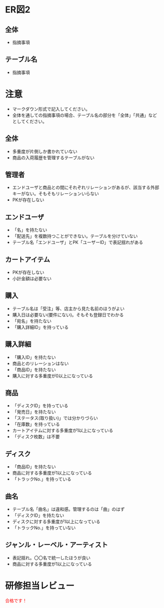 # ER図2
## 全体
- 指摘事項

## テーブル名
- 指摘事項

# 注意
* マークダウン形式で記入してください。
* 全体を通しての指摘事項の場合、テーブル名の部分を「全体」「共通」などとしてください。

## 全体
- 多重度が片側しか書かれていない
- 商品の入荷履歴を管理するテーブルがない
## 管理者
- エンドユーザと商品との間にそれぞれリレーションがあるが、該当する外部キーがない。そもそもリレーションいらない
- PKが存在しない
## エンドユーザ
- 「名」を持たない
- 「配送先」を複数持つことができない。テーブルを分けていない
- テーブル名「エンドユーザ」とPK「ユーザーID」で表記揺れがある
## カートアイテム
- PKが存在しない
- 小計金額は必要ない
## 購入
- テーブル名は「受注」等、店主から見た名前のほうがよい
- 購入日は必要ない(要件にない)。そもそも登録日でわかる
- 「宛名」を持たない
- 「購入詳細ID」を持っている
## 購入詳細
- 「購入ID」を持たない
- 商品とのリレーションはない
- 「商品ID」を持たない
- 購入に対する多重度が0以上になっている
## 商品
- 「ディスクID」を持っている
- 「発売日」を持たない
- 「ステータス(取り扱い)」では分かりづらい
- 「在庫数」を持っている
- カートアイテムに対する多重度が1以上になっている
- 「ディスク枚数」は不要
## ディスク
- 「商品ID」を持たない
- 商品に対する多重度が1以上になっている
- 「トラックNo.」を持っている
## 曲名
- テーブル名「曲名」は違和感。管理するのは「曲」のはず
- 「ディスクID」を持たない
- ディスクに対する多重度が1以上になっている
- 「トラックNo.」を持っていない
## ジャンル・レーベル・アーティスト
- 表記揺れ。〇〇名で統一したほうが良い
- 商品に対する多重度が1以上になっている

# **研修担当レビュー**
<font color="red">合格です！</font>
